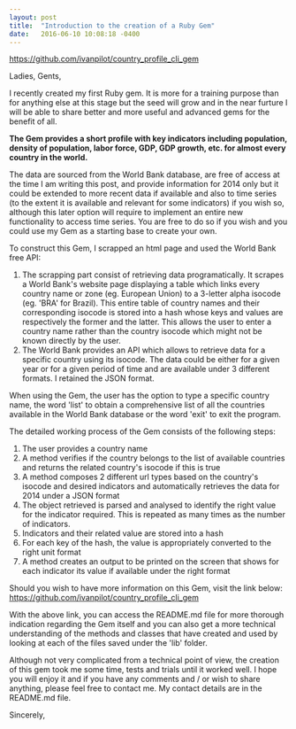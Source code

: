 ```yaml
---
layout: post
title:  "Introduction to the creation of a Ruby Gem"
date:   2016-06-10 10:08:18 -0400
---
```



https://github.com/ivanpilot/country_profile_cli_gem

Ladies, Gents,

I recently created my first Ruby gem. It is more for a training purpose than for anything else at this stage but the seed will grow and in the near furture I will be able to share better and more useful and advanced gems for the benefit of all.

**The Gem provides a short profile with key indicators including population, density of population, labor force, GDP, GDP growth, etc. for almost every country in the world.**

The data are sourced from the World Bank database, are free of access at the time I am writing this post, and provide information for 2014 only but it could be extended to more recent data if available and also to time series (to the extent it is available and relevant for some indicators) if you wish so, although this later option will require to implement an entire new functionality to access time series. You are free to do so if you wish and you could use my Gem as a starting base to create your own.

To construct this Gem, I scrapped an html page and used the World Bank free API:

1. The scrapping part consist of retrieving data programatically. It scrapes a World Bank's website page displaying a table which links every country name or zone (eg. European Union) to a 3-letter alpha isocode (eg. 'BRA' for Brazil). This entire table of country names and their corresponding isocode is stored into a hash whose keys and values are respectively the former and the latter. This allows the user to enter a country name rather than the country isocode which might not be known directly by the user.
2. The World Bank provides an API which allows to retrieve data for a specific country using its isocode. The data could be either for a given year or for a given period of time and are available under 3 different formats. I retained the JSON format.

When using the Gem, the user has the option to type a specific country name, the word 'list' to obtain a comprehensive list of all the countries available in the World Bank database or the word 'exit' to exit the program.

The detailed working process of the Gem consists of the following steps:

1. The user provides a country name
2. A method verifies if the country belongs to the list of available countries and returns the related country's isocode if this is true
3. A method composes 2 different url types based on the country's isocode and desired indicators and automatically retrieves the data for 2014 under a JSON format
4. The object retrieved is parsed and analysed to identify the right value for the indicator required. This is repeated as many times as the number of indicators.
5. Indicators and their related value are stored into a hash
6. For each key of the hash, the value is appropriately converted to the right unit format
7. A method creates an output to be printed on the screen that shows for each indicator its value if available under the right format

Should you wish to have more information on this Gem, visit the link below:
https://github.com/ivanpilot/country_profile_cli_gem

With the above link, you can access the README.md file for more thorough indication regarding the Gem itself and you can also get a more technical understanding of the methods and classes that have created and used by looking at each of the files saved under the 'lib' folder.

Although not very complicated from a technical point of view, the creation of this gem took me some time, tests and trials until it worked well. I hope you will enjoy it and if you have any comments and / or wish to share anything, please feel free to contact me. My contact details are in the README.md file.

Sincerely,
